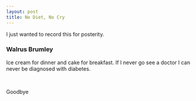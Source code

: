```yaml
---
layout: post
title: No Diet, No Cry
---
```


I just wanted to record this for posterity.

### Walrus Brumley  

Ice cream for dinner and cake for breakfast.
If I never go see a doctor I can never be diagnosed with diabetes.

<br>

Goodbye
